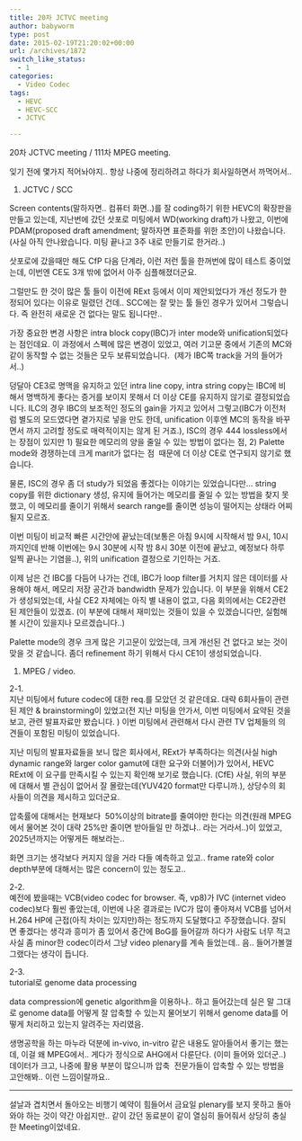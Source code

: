 ```yaml
---
title: 20차 JCTVC meeting
author: babyworm
type: post
date: 2015-02-19T21:20:02+00:00
url: /archives/1872
switch_like_status:
  - 1
categories:
  - Video Codec
tags:
  - HEVC
  - HEVC-SCC
  - JCTVC

---
```

20차 JCTVC meeting / 111차 MPEG meeting.

잊기 전에 몇가지 적어놔야지.. 항상 나중에 정리하려고 하다가 회사일하면서 까먹어서..

  1. JCTVC / SCC

Screen contents(말하자면.. 컴퓨터 화면..)를 잘 coding하기 위한 HEVC의 확장판을 만들고 있는데, 지난번에 갔던 삿포로 미팅에서 WD(working draft)가 나왔고, 이번에 PDAM(proposed draft amendment; 말하자면 표준화를 위한 초안)이 나왔습니다. (사실 아직 안나왔습니다. 미팅 끝나고 3주 내로 만들기로 한거라..)

삿포로에 갔을때만 해도 CfP 다음 단계라, 이런 저런 툴을 한꺼번에 많이 테스트 중이었는데, 이번엔 CE도 3개 밖에 없어서 아주 심플해졌더군요.

그럴만도 한 것이 많은 툴 들이 이전에 RExt 등에서 이미 제안되었다가 개선 정도가 한정되어 있다는 이유로 밀렸던 건데.. SCC에는 잘 맞는 툴 들인 경우가 있어서 그렇습니다. 즉 완전히 새로운 건 없다는 말도 됩니다만..

가장 중요한 변경 사항은 intra block copy(IBC)가 inter mode와 unification되었다는 점인데요. 이 과정에서 스펙에 많은 변경이 있었고, 여러 기고문 중에서 기존의 MC와 같이 동작할 수 없는 것들은 모두 보류되었습니다.  (제가 IBC쪽 track을 거의 들어가서..)

덩달아 CE3로 명맥을 유지하고 있던 intra line copy, intra string copy는 IBC에 비해서 명백하게 좋다는 증거를 보이지 못해서 더 이상 CE를 유지하지 않기로 결정되었습니다. ILC의 경우 IBC의 보조적인 정도의 gain을 가지고 있어서 그렇고(IBC가 이전처럼 별도의 모드였다면 곁가지로 넣을 만도 한데, unification 이후엔 MC의 동작을 바꾸면서 까지 고려할 정도로 매력적이지는 않게 된 거죠.), ISC의 경우 444 lossless에서는 장점이 있지만 1) 필요한 메모리의 양을 줄일 수 있는 방법이 없다는 점, 2) Palette mode와 경쟁하는데 크게 marit가 없다는 점  때문에 더 이상 CE로 연구되지 않기로 했습니다.

물론, ISC의 경우 좀 더 study가 되었음 좋겠다는 이야기는 있었습니다만&#8230; string copy를 위한 dictionary 생성, 유지에 들어가는 메모리를 줄일 수 있는 방법을 찾지 못했고, 이 메모리를 줄이기 위해서 search range를 줄이면 성능이 떨어지는 상태라 어찌 될지 모르죠.

이번 미팅이 비교적 빠른 시간안에 끝났는데(보통은 아침 9시에 시작해서 밤 9시, 10시까지인데 반해 이번에는 9시 30분에 시작 밤 8시 30분 이전에 끝났고, 예정보다 하루 일찍 끝나는 기염을..), 위의 unification 결정으로 기인하는 거죠.

이제 남은 건 IBC를 다듬어 나가는 건데, IBC가 loop filter를 거치지 않은 데이터를 사용해야 해서, 메모리 저장 공간과 bandwidth 문제가 있습니다. 이 부분을 위해서 CE2가 생성되었는데, 사실 CE2 자체에는 아직 별 내용이 없고, 다음 회의에서는 CE2관련된 제안들이 있겠죠. (이 부분에 대해서 재미있는 것들이 있을 수 있겠습니다만, 실험해볼 시간이 있을지나 모르겠습니다..)

Palette mode의 경우 크게 많은 기고문이 있었는데, 크게 개선된 건 없다고 보는 것이 맞을 것 같습니다. 좀더 refinement 하기 위해서 다시 CE1이 생성되었습니다.

  1. MPEG / video.

2-1.  
지난 미팅에서 future codec에 대한 req.를 모았던 것 같은데요. 대략 6회사들이 관련된 제안 & brainstorming이 있었고(전 지난 미팅을 안가서, 이번 미팅에서 요약된 것을 보고, 관련 발표자료만 봤습니다. ) 이번 미팅에서 관련해서 다시 관련 TV 업체들의 의견들이 포함된 미팅이 있었습니다.

지난 미팅의 발표자료들을 보니 많은 회사에서, RExt가 부족하다는 의견(사실 high dynamic range와 larger color gamut에 대한 요구와 더불어)가 있어서, HEVC RExt에 이 요구를 만족시킬 수 있는지 확인해 보기로 했습니다. (CfE) 사실, 위의 부분에 대해서 별 관심이 없어서 잘 몰랐는데(YUV420 format만 다루니까.), 상당수의 회사들이 의견을 제시하고 있더군요.

압축률에 대해서는 현재보다  50%이상의 bitrate를 줄여야만 한다는 의견(원래 MPEG에서 물어본 것이 대략 25%만 줄이면 받아들일 만 하겠냐.. 라는 거라서..)이 있었고, 2025년까지는 어떻게든 해보라는..

화면 크기는 생각보다 커지지 않을 거라 다들 예측하고 있고.. frame rate와 color depth부분에 대해서는 많은 concern이 있는 정도고..

2-2.  
예전에 봤을때는 VCB(video codec for browser. 즉, vp8)가 IVC (internet video codec)보다 훨씬 좋았는데, 이번에 나온 결과로는 IVC가 많이 좋아져서 VCB를 넘어서 H.264 HP에 근접(아직 차이는 있지만)하는 정도까지 도달했다고 주장했습니다. 잘되면 좋겠다는 생각과 흥미가 좀 있어서 중간에 BoG를 들어갈까 하다가 사람도 너무 적고 사실 좀 minor한 codec이라서 그냥 video plenary를 계속 들었는데.. 음.. 들어가볼껄 그랬다는 생각이 듭니다.

2-3.  
tutorial로 genome data processing

data compression에 genetic algorithm을 이용하나.. 하고 들어갔는데 실은 말 그대로 genome data를 어떻게 잘 압축할 수 있는지 물어보기 위해서 genome data를 어떻게 처리하고 있는지 알려주는 자리였음.

생명공학을 하는 마누라 덕분에 in-vivo, in-vitro 같은 내용도 알아들어서 좋기는 했는데, 이걸 왜 MPEG에서.. 게다가 정식으로 AHG에서 다룬단다. (이미 들어와 있더군..) 데이터가 크고, 나중에 활용 부분이 많으니까 압축  전문가들이 압축할 수 있는 방법을 고안해봐.. 이런 느낌이랄까요..

* * *

설날과 겹치면서 돌아오는 비행기 예약이 힘들어서 금요일 plenary를 보지 못하고 돌아와야 하는 것이 약간 아쉽지만.. 같이 갔던 동료분이 같이 열심히 들어줘서 상당히 충실한 Meeting이었네요.